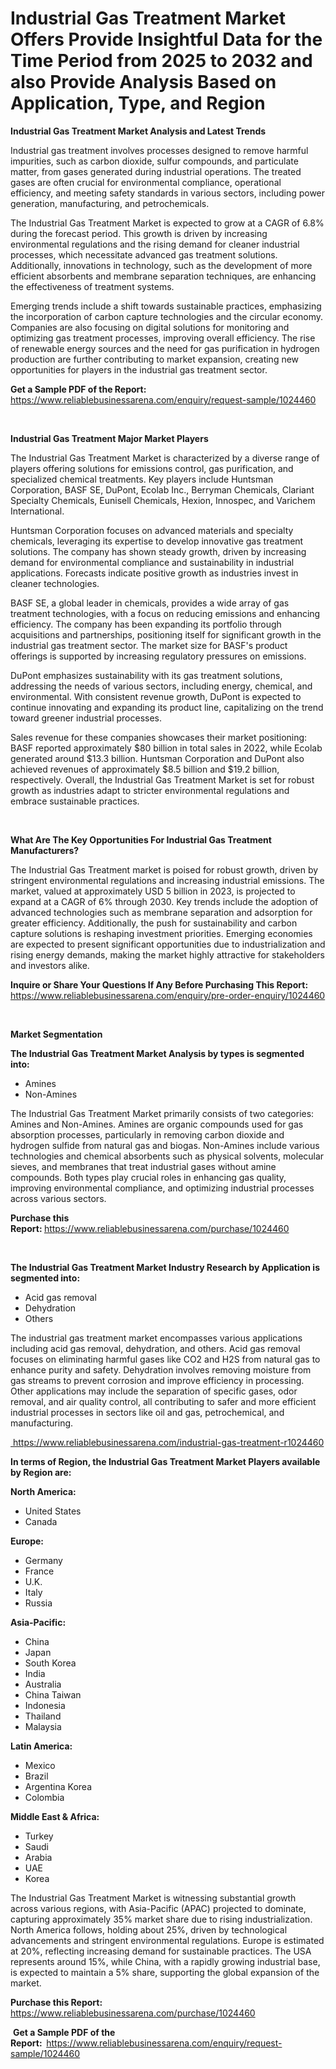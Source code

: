 <p><h1>Industrial Gas Treatment Market Offers Provide Insightful Data for the Time Period from 2025 to 2032 and also Provide Analysis Based on Application, Type, and Region</h1></p><p><strong>Industrial Gas Treatment Market Analysis and Latest Trends</strong></p>
<p><p>Industrial gas treatment involves processes designed to remove harmful impurities, such as carbon dioxide, sulfur compounds, and particulate matter, from gases generated during industrial operations. The treated gases are often crucial for environmental compliance, operational efficiency, and meeting safety standards in various sectors, including power generation, manufacturing, and petrochemicals.</p><p>The Industrial Gas Treatment Market is expected to grow at a CAGR of 6.8% during the forecast period. This growth is driven by increasing environmental regulations and the rising demand for cleaner industrial processes, which necessitate advanced gas treatment solutions. Additionally, innovations in technology, such as the development of more efficient absorbents and membrane separation techniques, are enhancing the effectiveness of treatment systems.</p><p>Emerging trends include a shift towards sustainable practices, emphasizing the incorporation of carbon capture technologies and the circular economy. Companies are also focusing on digital solutions for monitoring and optimizing gas treatment processes, improving overall efficiency. The rise of renewable energy sources and the need for gas purification in hydrogen production are further contributing to market expansion, creating new opportunities for players in the industrial gas treatment sector.</p></p>
<p><strong>Get a Sample PDF of the Report:&nbsp;</strong> <a href="https://www.reliablebusinessarena.com/enquiry/request-sample/1024460?utm_campaign=2396&utm_medium=2&utm_source=Github&utm_content=ia&utm_term=17042025&utm_id=industrial-gas-treatment">https://www.reliablebusinessarena.com/enquiry/request-sample/1024460</a></p>
<p>&nbsp;</p>
<p><strong>Industrial Gas Treatment Major Market Players</strong></p>
<p><p>The Industrial Gas Treatment Market is characterized by a diverse range of players offering solutions for emissions control, gas purification, and specialized chemical treatments. Key players include Huntsman Corporation, BASF SE, DuPont, Ecolab Inc., Berryman Chemicals, Clariant Specialty Chemicals, Eunisell Chemicals, Hexion, Innospec, and Varichem International.</p><p>Huntsman Corporation focuses on advanced materials and specialty chemicals, leveraging its expertise to develop innovative gas treatment solutions. The company has shown steady growth, driven by increasing demand for environmental compliance and sustainability in industrial applications. Forecasts indicate positive growth as industries invest in cleaner technologies.</p><p>BASF SE, a global leader in chemicals, provides a wide array of gas treatment technologies, with a focus on reducing emissions and enhancing efficiency. The company has been expanding its portfolio through acquisitions and partnerships, positioning itself for significant growth in the industrial gas treatment sector. The market size for BASF's product offerings is supported by increasing regulatory pressures on emissions.</p><p>DuPont emphasizes sustainability with its gas treatment solutions, addressing the needs of various sectors, including energy, chemical, and environmental. With consistent revenue growth, DuPont is expected to continue innovating and expanding its product line, capitalizing on the trend toward greener industrial processes.</p><p>Sales revenue for these companies showcases their market positioning: BASF reported approximately $80 billion in total sales in 2022, while Ecolab generated around $13.3 billion. Huntsman Corporation and DuPont also achieved revenues of approximately $8.5 billion and $19.2 billion, respectively. Overall, the Industrial Gas Treatment Market is set for robust growth as industries adapt to stricter environmental regulations and embrace sustainable practices.</p></p>
<p>&nbsp;</p>
<p><strong>What Are The Key Opportunities For Industrial Gas Treatment Manufacturers?</strong></p>
<p><p>The Industrial Gas Treatment market is poised for robust growth, driven by stringent environmental regulations and increasing industrial emissions. The market, valued at approximately USD 5 billion in 2023, is projected to expand at a CAGR of 6% through 2030. Key trends include the adoption of advanced technologies such as membrane separation and adsorption for greater efficiency. Additionally, the push for sustainability and carbon capture solutions is reshaping investment priorities. Emerging economies are expected to present significant opportunities due to industrialization and rising energy demands, making the market highly attractive for stakeholders and investors alike.</p></p>
<p><strong>Inquire or Share Your Questions If Any Before Purchasing This Report:</strong> <a href="https://www.reliablebusinessarena.com/enquiry/pre-order-enquiry/1024460?utm_campaign=2396&utm_medium=2&utm_source=Github&utm_content=ia&utm_term=17042025&utm_id=industrial-gas-treatment">https://www.reliablebusinessarena.com/enquiry/pre-order-enquiry/1024460</a></p>
<p>&nbsp;</p>
<p><strong>Market Segmentation</strong></p>
<p><strong>The Industrial Gas Treatment Market Analysis by types is segmented into:</strong></p>
<p><ul><li>Amines</li><li>Non-Amines</li></ul></p>
<p><p>The Industrial Gas Treatment Market primarily consists of two categories: Amines and Non-Amines. Amines are organic compounds used for gas absorption processes, particularly in removing carbon dioxide and hydrogen sulfide from natural gas and biogas. Non-Amines include various technologies and chemical absorbents such as physical solvents, molecular sieves, and membranes that treat industrial gases without amine compounds. Both types play crucial roles in enhancing gas quality, improving environmental compliance, and optimizing industrial processes across various sectors.</p></p>
<p><strong>Purchase this Report:&nbsp;</strong><a href="https://www.reliablebusinessarena.com/purchase/1024460?utm_campaign=2396&utm_medium=2&utm_source=Github&utm_content=ia&utm_term=17042025&utm_id=industrial-gas-treatment">https://www.reliablebusinessarena.com/purchase/1024460</a></p>
<p>&nbsp;</p>
<p><strong>The Industrial Gas Treatment Market Industry Research by Application is segmented into:</strong></p>
<p><ul><li>Acid gas removal</li><li>Dehydration</li><li>Others</li></ul></p>
<p><p>The industrial gas treatment market encompasses various applications including acid gas removal, dehydration, and others. Acid gas removal focuses on eliminating harmful gases like CO2 and H2S from natural gas to enhance purity and safety. Dehydration involves removing moisture from gas streams to prevent corrosion and improve efficiency in processing. Other applications may include the separation of specific gases, odor removal, and air quality control, all contributing to safer and more efficient industrial processes in sectors like oil and gas, petrochemical, and manufacturing.</p></p>
<p><a href="https://www.reliablebusinessarena.com/industrial-gas-treatment-r1024460?utm_campaign=2396&utm_medium=2&utm_source=Github&utm_content=ia&utm_term=17042025&utm_id=industrial-gas-treatment">&nbsp;https://www.reliablebusinessarena.com/industrial-gas-treatment-r1024460</a></p>
<p><strong>In terms of Region, the Industrial Gas Treatment Market Players available by Region are:</strong></p>
<p>
    <p> <strong> North America: </strong>
        <ul>
            <li>United States</li>
            <li>Canada</li>
        </ul>
        </p> 
    <p> <strong> Europe: </strong>
        <ul>
            <li>Germany</li>
            <li>France</li>
            <li>U.K.</li>
            <li>Italy</li>
            <li>Russia</li>
        </ul>
        </p> 
    <p> <strong> Asia-Pacific: </strong>
        <ul>
            <li>China</li>
            <li>Japan</li>
            <li>South Korea</li>
            <li>India</li>
            <li>Australia</li>
            <li>China Taiwan</li>
            <li>Indonesia</li>
            <li>Thailand</li>
            <li>Malaysia</li>
        </ul>
        </p> 
    <p> <strong> Latin America: </strong>
        <ul>
            <li>Mexico</li>
            <li>Brazil</li>
            <li>Argentina Korea</li>
            <li>Colombia</li>
        </ul>
        </p> 
    <p> <strong> Middle East & Africa: </strong>
        <ul>
            <li>Turkey</li>
            <li>Saudi</li>
            <li>Arabia</li>
            <li>UAE</li>
            <li>Korea</li>
        </ul>
    </p>
    </p>
<p><p>The Industrial Gas Treatment Market is witnessing substantial growth across various regions, with Asia-Pacific (APAC) projected to dominate, capturing approximately 35% market share due to rising industrialization. North America follows, holding about 25%, driven by technological advancements and stringent environmental regulations. Europe is estimated at 20%, reflecting increasing demand for sustainable practices. The USA represents around 15%, while China, with a rapidly growing industrial base, is expected to maintain a 5% share, supporting the global expansion of the market.</p></p>
<p><strong>Purchase this Report: </strong><a href="https://www.reliablebusinessarena.com/purchase/1024460?utm_campaign=2396&utm_medium=2&utm_source=Github&utm_content=ia&utm_term=17042025&utm_id=industrial-gas-treatment">https://www.reliablebusinessarena.com/purchase/1024460</a></p>
<p>&nbsp;<strong>Get a Sample PDF of the Report:&nbsp;&nbsp;</strong><a href="https://www.reliablebusinessarena.com/enquiry/request-sample/1024460?utm_campaign=2396&utm_medium=2&utm_source=Github&utm_content=ia&utm_term=17042025&utm_id=industrial-gas-treatment">https://www.reliablebusinessarena.com/enquiry/request-sample/1024460</a></p>
<p><strong></strong></p>
<p><p></p><p></p><p></p></p>